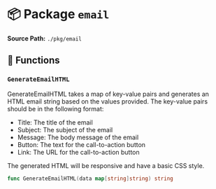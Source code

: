 # 📦 Package `email`

**Source Path:** `./pkg/email`

## 🚀 Functions

### `GenerateEmailHTML`

GenerateEmailHTML takes a map of key-value pairs and generates an HTML
email string based on the values provided. The key-value pairs should
be in the following format:

  - Title: The title of the email
  - Subject: The subject of the email
  - Message: The body message of the email
  - Button: The text for the call-to-action button
  - Link: The URL for the call-to-action button

The generated HTML will be responsive and have a basic CSS style.

```go
func GenerateEmailHTML(data map[string]string) string
```

